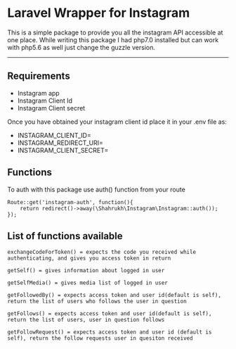 Laravel Wrapper for Instagram
===================


This is a simple package to provide you all the instagram API accessible at one place. While writing this package I had php7.0 installed but can work with php5.6 as well just change the guzzle version. 

----------


Requirements
-------------

 - Instagram app
 - Instagram Client Id
 - Instagram Client secret

Once you have obtained your instagram client id place it in your .env file as: 

 - INSTAGRAM_CLIENT_ID=
 - INSTAGRAM_REDIRECT_URI= 
 - INSTAGRAM_CLIENT_SECRET= 

Functions
---------
To auth with this package use auth() function from your route

    Route::get('instagram-auth', function(){
	    return redirect()->away(\Shahrukh\Instagram\Instagram::auth());
    });

List of functions available
---------------------------

    exchangeCodeForToken() = expects the code you received while authenticating, and gives you access token in return 
    
    getSelf() = gives information about logged in user
    
    getSelfMedia() = gives media list of logged in user
    
    getFollowedBy() = expects access token and user id(default is self), return the list of users who follows the user in question
    
    getFollows() = expects access token and user id(default is self), return the list of users, user in question follows

	getFollowRequest() = expects access token and user id (default is self), return the follow requests user in quesiton received
